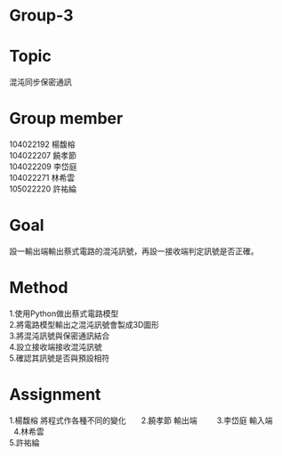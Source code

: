 # Group-3   

# Topic       
混沌同步保密通訊

# Group member      
104022192  楊馥榕    
104022207  饒孝節    
104022209  李岱庭    
104022271  林希雲    
105022220  許祐綸     

# Goal  
設一輸出端輸出蔡式電路的混沌訊號，再設一接收端判定訊號是否正確。  

# Method   
1.使用Python做出蔡式電路模型   
2.將電路模型輸出之混沌訊號會製成3D圖形   
3.將混沌訊號與保密通訊結合   
4.設立接收端接收混沌訊號   
5.確認其訊號是否與預設相符   

# Assignment
1.楊馥榕 將程式作各種不同的變化                               
2.饒孝節 輸出端                                                
3.李岱庭 輸入端                                             
4.林希雲                               
5.許祐綸                              

